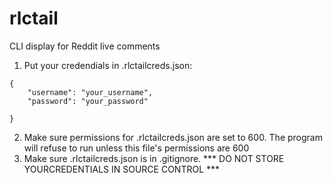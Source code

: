 # rlctail
CLI display for Reddit live comments

1) Put your credendials in .rlctailcreds.json:

```
{
    "username": "your_username",
    "password": "your_password"

}
```

2) Make sure permissions for .rlctailcreds.json are set to 600. The program
   will refuse to run unless this file's permissions are 600
3) Make sure .rlctailcreds.json is in .gitignore.
   *** DO NOT STORE YOURCREDENTIALS IN SOURCE CONTROL ***

